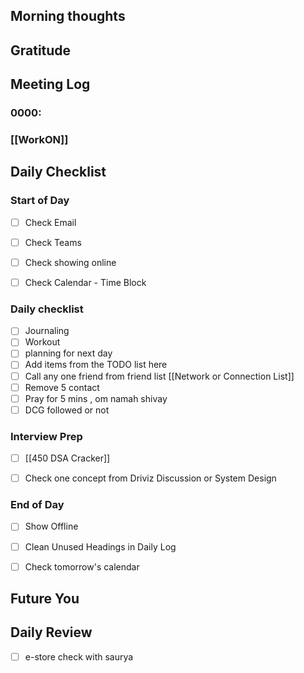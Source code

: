 
## Morning thoughts

## Gratitude

## Meeting Log

### 0000:
### [[WorkON]]

## Daily Checklist 

### Start of Day

- [ ] Check Email

- [ ] Check Teams

- [ ] Check showing online

- [ ] Check Calendar - Time Block


### Daily checklist

- [ ] Journaling
- [ ] Workout
- [ ] planning for next day
- [ ] Add items from the TODO list here
- [ ] Call any one friend from friend list [[Network or Connection List]]
- [ ] Remove 5 contact
- [ ] Pray for 5 mins , om namah shivay
- [ ] DCG followed or not 

### Interview Prep
- [ ] [[450 DSA Cracker]]
- [ ] Check one concept from Driviz Discussion or System Design 


### End of Day

- [ ] Show Offline

- [ ] Clean Unused Headings in Daily Log

- [ ] Check tomorrow's calendar


## Future You
## Daily Review  


- [ ] e-store check with saurya

